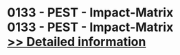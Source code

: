 # 0133 - PEST - Impact-Matrix<br />0133 - PEST - Impact-Matrix<br />[>> Detailed information](https://secure.shareit.com/shareit/product.html?productid=300992318&affiliateid=200057808)